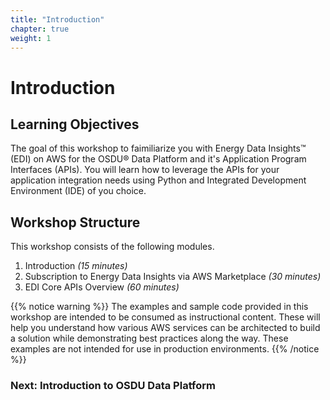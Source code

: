 ```yaml
---
title: "Introduction"
chapter: true
weight: 1
---
```


# Introduction

## Learning Objectives 

The goal of this workshop to faimiliarize you with Energy Data Insights™ (EDI) on AWS for the OSDU® Data Platform and it's Application Program Interfaces (APIs). You will learn how to leverage the APIs for your application integration needs using Python and Integrated Development Environment (IDE) of you choice.

## Workshop Structure
This workshop consists of the following modules.
1. Introduction *(15 minutes)* </li>
2. Subscription to Energy Data Insights via AWS Marketplace *(30 minutes)* </li>
3. EDI Core APIs Overview *(60 minutes)* </li>

{{% notice warning %}}
The examples and sample code provided in this workshop are intended to be consumed as instructional content. These will help you understand how various AWS services can be architected to build a solution while demonstrating best practices along the way. These examples are not intended for use in production environments.
{{% /notice %}}

### Next: Introduction to OSDU Data Platform

